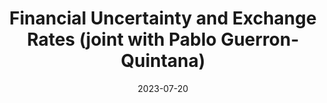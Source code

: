 ---
title: 'Financial Uncertainty and Exchange Rates (joint with Pablo Guerron-Quintana)'
date: 2023-07-20

categories:
  - Work in progress
  
---